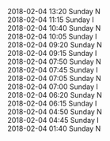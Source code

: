 2018-02-04 13:20 Sunday  N  
2018-02-04 11:15 Sunday  I  
2018-02-04 10:40 Sunday  N  
2018-02-04 10:05 Sunday  I  
2018-02-04 09:20 Sunday  N  
2018-02-04 09:15 Sunday  I  
2018-02-04 07:50 Sunday  N  
2018-02-04 07:45 Sunday  I  
2018-02-04 07:05 Sunday  N  
2018-02-04 07:00 Sunday  I  
2018-02-04 06:20 Sunday  N  
2018-02-04 06:15 Sunday  I  
2018-02-04 04:50 Sunday  N  
2018-02-04 04:45 Sunday  I  
2018-02-04 01:40 Sunday  N  
